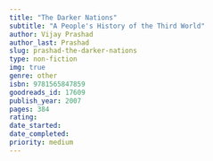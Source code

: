 ```yaml
---
title: "The Darker Nations"
subtitle: "A People's History of the Third World"
author: Vijay Prashad
author_last: Prashad
slug: prashad-the-darker-nations
type: non-fiction
img: true
genre: other
isbn: 9781565847859
goodreads_id: 17609
publish_year: 2007
pages: 384
rating: 
date_started:
date_completed:
priority: medium
---
```

